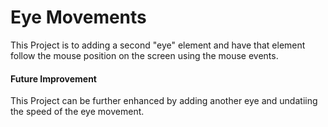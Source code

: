 # Eye Movements 
This Project is to adding a second "eye" element and have that element follow the mouse position on the screen using the mouse events.

#### Future Improvement
This Project can be further enhanced by adding another eye and undatiing the speed of the eye movement.
